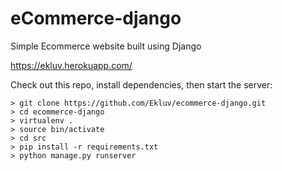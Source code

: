 # eCommerce-django
Simple Ecommerce website built using Django


https://ekluv.herokuapp.com/


Check out this repo, install dependencies, then start the server:

    > git clone https://github.com/Ekluv/ecommerce-django.git
    > cd ecommerce-django
    > virtualenv .
    > source bin/activate
    > cd src
    > pip install -r requirements.txt
    > python manage.py runserver
    
    
    
